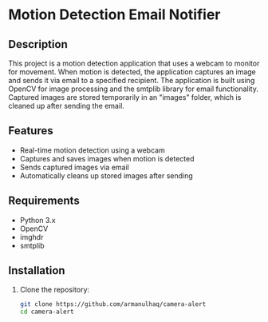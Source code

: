 # Motion Detection Email Notifier

## Description
This project is a motion detection application that uses a webcam to monitor for movement. When motion is detected, the application captures an image and sends it via email to a specified recipient. The application is built using OpenCV for image processing and the smtplib library for email functionality. Captured images are stored temporarily in an "images" folder, which is cleaned up after sending the email.

## Features
- Real-time motion detection using a webcam
- Captures and saves images when motion is detected
- Sends captured images via email
- Automatically cleans up stored images after sending

## Requirements
- Python 3.x
- OpenCV
- imghdr
- smtplib

## Installation
1. Clone the repository:
   ```bash
   git clone https://github.com/armanulhaq/camera-alert
   cd camera-alert
